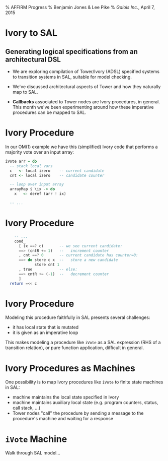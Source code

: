 % AFFIRM Progress
% Benjamin Jones & Lee Pike
% _Galois Inc._, April 7, 2015

Ivory to SAL
============

Generating logical specifications from an architectural DSL
-----------------------------------------------------------

 * We are exploring compilation of Tower/Ivory (ADSL) specified systems to
   transition systems in SAL, suitable for model checking.

* We've discussed architectural aspects of Tower and how they naturally map to
  SAL.

 * __Callbacks__ associated to Tower nodes are Ivory procedures, in general. This
   month we've been experimenting around how these imperative procedures can
   be mapped to SAL.

Ivory Procedure
===============

In our OM(1) example we have this (simplified) Ivory code that performs a
majority vote over an input array:

```haskell
iVote arr = do
  -- stack local vars
  c   <- local izero    -- current candidate
  cnt <- local izero    -- candidate counter

  -- loop over input array
  arrayMap $ \ix -> do
    x   <- deref (arr ! ix)

  -- ...
```

Ivory Procedure
===============

```haskell
    -- ...
    cond_
      [ (x ==? c)       -- we see current candidate:
      ==> (cntR += 1)   --   increment counter
      , cnt ==? 0       -- current candidate has counter=0:
      ==> do store c x  --   store a new candidate
             store cnt 1
      , true            -- else:
      ==> cntR += (-1)  --   decrement counter
      ]
  return =<< c
```

Ivory Procedure
===============

Modeling this procedure faithfully in SAL presents several challenges:

  * it has local state that is mutated
  * it is given as an imperative loop

This makes modeling a procedure like `iVote` as a SAL expression (RHS of a transition
relation), or pure function application, difficult in general.

Ivory Procedures as Machines
============================

One possibility is to map Ivory procedures like `iVote` to finite state
machines in SAL:

  * machine maintains the local state specified in Ivory
  * machine maintains auxiliary local state (e.g. program counters, status,
    call stack, ...)
  * Tower nodes "call" the procedure by sending a message to the procedure's
    machine and waiting for a response

`iVote` Machine
===============

Walk through SAL model...
